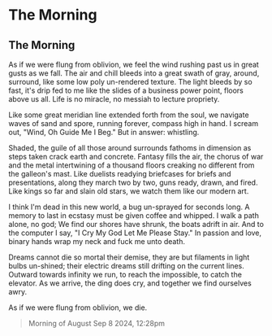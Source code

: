 # The Morning
## The Morning

As if we were flung from oblivion, we feel the wind rushing past us in great gusts as we fall. The air and chill bleeds into a great swath of gray, around, surround, like some low poly un-rendered texture. The light bleeds by so fast, it's drip fed to me like the slides of a business power point, floors above us all. Life is no miracle, no messiah to lecture propriety.

Like some great meridian line extended forth from the soul, we navigate waves of sand and spore, running forever, compass high in hand. I scream out, "Wind, Oh Guide Me I Beg." But in answer: whistling.

Shaded, the guile of all those around surrounds fathoms in dimension as steps taken crack earth and concrete. Fantasy fills the air, the chorus of war and the metal intertwining of a thousand floors creaking no different from the galleon's mast. Like duelists readying briefcases for briefs and presentations, along they march two by two, guns ready, drawn, and fired. Like kings so far and slain old stars, we watch them like our modern art.

I think I'm dead in this new world, a bug un-sprayed for seconds long. A memory to last in ecstasy must be given coffee and whipped. I walk a path alone, no god; We find our shores have shrunk, the boats adrift in air. And to the computer I say, "I Cry My God Let Me Please Stay." In passion and love, binary hands wrap my neck and fuck me unto death.

Dreams cannot die so mortal their demise, they are but filaments in light bulbs un-shined; their electric dreams still drifting on the current lines. Outward towards infinity we run, to reach the impossible, to catch the elevator. As we arrive, the ding does cry, and together we find ourselves awry.

As if we were flung from oblivion, we die.

> Morning of August Sep 8 2024, 12:28pm